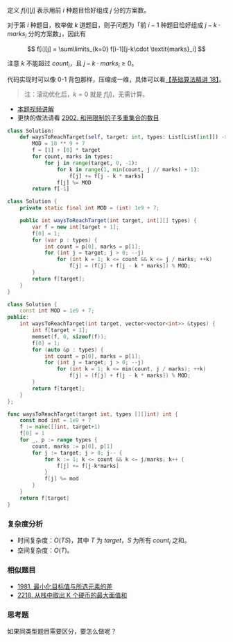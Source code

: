 定义 $f[i][j]$ 表示用前 $i$ 种题目恰好组成 $j$ 分的方案数。

对于第 $i$ 种题目，枚举做 $k$ 道题目，则子问题为「前 $i-1$ 种题目恰好组成 $j-k\cdot \textit{marks}_i$ 分的方案数」，因此有

$$
f[i][j] = \sum\limits_{k=0} f[i-1][j-k\cdot \textit{marks}_i]
$$

注意 $k$ 不能超过 $\textit{count}_i$，且 $j-k\cdot \textit{marks}_i\ge 0$。

代码实现时可以像 0-1 背包那样，压缩成一维，具体可以看[【基础算法精讲 18】](https://www.bilibili.com/video/BV16Y411v7Y6/)。

> 注：滚动优化后，$k=0$ 就是 $f[j]$，无需计算。

- [本题视频讲解](https://www.bilibili.com/video/BV1SN411c7eD/)
- 更快的做法请看 [2902. 和带限制的子多重集合的数目](https://leetcode.cn/problems/count-of-sub-multisets-with-bounded-sum/solution/duo-zhong-bei-bao-fang-an-shu-cong-po-su-f5ay/)

```py [sol1-Python3]
class Solution:
    def waysToReachTarget(self, target: int, types: List[List[int]]) -> int:
        MOD = 10 ** 9 + 7
        f = [1] + [0] * target
        for count, marks in types:
            for j in range(target, 0, -1):
                for k in range(1, min(count, j // marks) + 1):
                    f[j] += f[j - k * marks]
                f[j] %= MOD
        return f[-1]
```

```java [sol1-Java]
class Solution {
    private static final int MOD = (int) 1e9 + 7;

    public int waysToReachTarget(int target, int[][] types) {
        var f = new int[target + 1];
        f[0] = 1;
        for (var p : types) {
            int count = p[0], marks = p[1];
            for (int j = target; j > 0; --j)
                for (int k = 1; k <= count && k <= j / marks; ++k)
                    f[j] = (f[j] + f[j - k * marks]) % MOD;
        }
        return f[target];
    }
}
```

```cpp [sol1-C++]
class Solution {
    const int MOD = 1e9 + 7;
public:
    int waysToReachTarget(int target, vector<vector<int>> &types) {
        int f[target + 1];
        memset(f, 0, sizeof(f));
        f[0] = 1;
        for (auto &p : types) {
            int count = p[0], marks = p[1];
            for (int j = target; j > 0; --j)
                for (int k = 1; k <= min(count, j / marks); ++k)
                    f[j] = (f[j] + f[j - k * marks]) % MOD;
        }
        return f[target];
    }
};
```

```go [sol1-Go]
func waysToReachTarget(target int, types [][]int) int {
	const mod int = 1e9 + 7
	f := make([]int, target+1)
	f[0] = 1
	for _, p := range types {
		count, marks := p[0], p[1]
		for j := target; j > 0; j-- {
			for k := 1; k <= count && k <= j/marks; k++ {
				f[j] += f[j-k*marks]
			}
			f[j] %= mod
		}
	}
	return f[target]
}
```

### 复杂度分析

- 时间复杂度：$O(TS)$，其中 $T$ 为 $\textit{target}$，$S$ 为所有 $\textit{count}_i$ 之和。
- 空间复杂度：$O(T)$。

### 相似题目

- [1981. 最小化目标值与所选元素的差](https://leetcode.cn/problems/minimize-the-difference-between-target-and-chosen-elements/)
- [2218. 从栈中取出 K 个硬币的最大面值和](https://leetcode.cn/problems/maximum-value-of-k-coins-from-piles/)

### 思考题

如果同类型题目需要区分，要怎么做呢？

